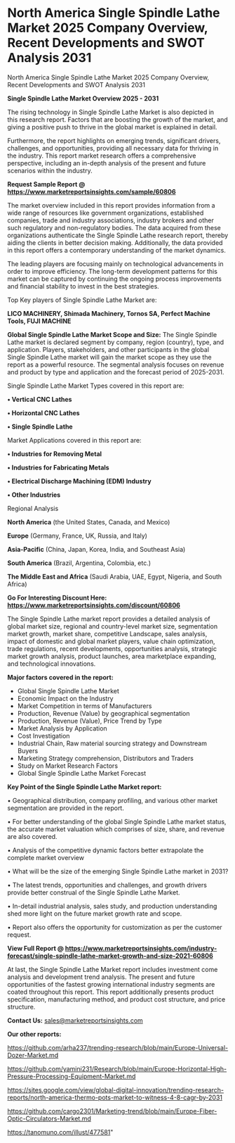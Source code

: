 # North America Single Spindle Lathe Market 2025 Company Overview, Recent Developments and SWOT Analysis 2031
 North America Single Spindle Lathe Market 2025 Company Overview, Recent Developments and SWOT Analysis 2031

<Strong> Single Spindle Lathe Market Overview 2025 - 2031</strong>

The rising technology in Single Spindle Lathe Market is also depicted in this research report. Factors that are boosting the growth of the market, and giving a positive push to thrive in the global market is explained in detail.

Furthermore, the report highlights on emerging trends, significant drivers, challenges, and opportunities, providing all necessary data for thriving in the industry. This report market research offers a comprehensive perspective, including an in-depth analysis of the present and future scenarios within the industry.

<strong>Request Sample Report @ <a href=https://www.marketreportsinsights.com/sample/60806>https://www.marketreportsinsights.com/sample/60806</a></strong>

The market overview included in this report provides information from a wide range of resources like government organizations, established companies, trade and industry associations, industry brokers and other such regulatory and non-regulatory bodies. The data acquired from these organizations authenticate the Single Spindle Lathe research report, thereby aiding the clients in better decision making. Additionally, the data provided in this report offers a contemporary understanding of the market dynamics.

The leading players are focusing mainly on technological advancements in order to improve efficiency. The long-term development patterns for this market can be captured by continuing the ongoing process improvements and financial stability to invest in the best strategies.

Top Key players of Single Spindle Lathe Market are:

<strong>LICO MACHINERY, Shimada Machinery, Tornos SA, Perfect Machine Tools, FUJI MACHINE</strong>

<strong><b>Global Single Spindle Lathe Market Scope and Size:</b></strong>
The Single Spindle Lathe market is declared segment by company, region (country), type, and application. Players, stakeholders, and other participants in the global Single Spindle Lathe market will gain the market scope as they use the report as a powerful resource. The segmental analysis focuses on revenue and product by type and application and the forecast period of 2025-2031.

Single Spindle Lathe Market Types covered in this report are:

<strong>• Vertical CNC Lathes

• Horizontal CNC Lathes

• Single Spindle Lathe</strong>

Market Applications covered in this report are:

<strong>• Industries for Removing Metal

• Industries for Fabricating Metals

• Electrical Discharge Machining (EDM) Industry

• Other Industries</strong> 

Regional Analysis

<strong>North America</strong> (the United States, Canada, and Mexico)

<strong>Europe</strong> (Germany, France, UK, Russia, and Italy)

<strong>Asia-Pacific</strong> (China, Japan, Korea, India, and Southeast Asia)

<strong>South America</strong> (Brazil, Argentina, Colombia, etc.)

<strong>The Middle East and Africa</strong> (Saudi Arabia, UAE, Egypt, Nigeria, and South Africa)

<strong>Go For Interesting Discount Here: <a href=https://www.marketreportsinsights.com/discount/60806>https://www.marketreportsinsights.com/discount/60806</a></strong>

The Single Spindle Lathe market report provides a detailed analysis of global market size, regional and country-level market size, segmentation market growth, market share, competitive Landscape, sales analysis, impact of domestic and global market players, value chain optimization, trade regulations, recent developments, opportunities analysis, strategic market growth analysis, product launches, area marketplace expanding, and technological innovations.

<strong><b>Major factors covered in the report:</b></strong>
<ul>
  <li>Global Single Spindle Lathe Market </li>
  <li>Economic Impact on the Industry</li>
  <li>Market Competition in terms of Manufacturers</li>
  <li>Production, Revenue (Value) by geographical segmentation</li>
  <li>Production, Revenue (Value), Price Trend by Type</li>
  <li>Market Analysis by Application</li>
  <li>Cost Investigation</li>
  <li>Industrial Chain, Raw material sourcing strategy and Downstream Buyers</li>
  <li>Marketing Strategy comprehension, Distributors and Traders</li>
  <li>Study on Market Research Factors</li>
  <li>Global Single Spindle Lathe Market Forecast</li>
</ul>

<strong><b>Key Point of the Single Spindle Lathe Market report:</b></strong>

• Geographical distribution, company profiling, and various other market segmentation are provided in the report.

• For better understanding of the global Single Spindle Lathe market status, the accurate market valuation which comprises of size, share, and revenue are also covered.

• Analysis of the competitive dynamic factors better extrapolate the complete market overview

• What will be the size of the emerging Single Spindle Lathe market in 2031?

• The latest trends, opportunities and challenges, and growth drivers provide better construal of the Single Spindle Lathe Market.

• In-detail industrial analysis, sales study, and production understanding shed more light on the future market growth rate and scope.

• Report also offers the opportunity for customization as per the customer request.

<strong><b>View Full Report @ <a href=https://www.marketreportsinsights.com/industry-forecast/single-spindle-lathe-market-growth-and-size-2021-60806>https://www.marketreportsinsights.com/industry-forecast/single-spindle-lathe-market-growth-and-size-2021-60806</a></b></strong>


At last, the Single Spindle Lathe Market report includes investment come analysis and development trend analysis. The present and future opportunities of the fastest growing international industry segments are coated throughout this report. This report additionally presents product specification, manufacturing method, and product cost structure, and price structure.

<strong>Contact Us:</strong>
sales@marketreportsinsights.com

<strong>Our other reports:</strong>

<a href=https://github.com/arha237/trending-research/blob/main/Europe-Universal-Dozer-Market.md>https://github.com/arha237/trending-research/blob/main/Europe-Universal-Dozer-Market.md</a>

<a href=https://github.com/yamini231/Research/blob/main/Europe-Horizontal-High-Pressure-Processing-Equipment-Market.md>https://github.com/yamini231/Research/blob/main/Europe-Horizontal-High-Pressure-Processing-Equipment-Market.md</a>

<a href=https://sites.google.com/view/global-digital-innovation/trending-research-reports/north-america-thermo-pots-market-to-witness-4-8-cagr-by-2031>https://sites.google.com/view/global-digital-innovation/trending-research-reports/north-america-thermo-pots-market-to-witness-4-8-cagr-by-2031</a>

<a href=https://github.com/cargo2301/Marketing-trend/blob/main/Europe-Fiber-Optic-Circulators-Market.md>https://github.com/cargo2301/Marketing-trend/blob/main/Europe-Fiber-Optic-Circulators-Market.md</a>

<a href=https://tanomuno.com/illust/477581>https://tanomuno.com/illust/477581</a>"

